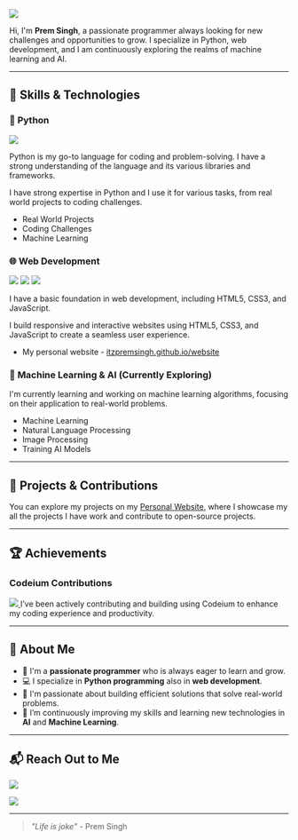 <img src= "https://imageplaceholder.net/1200x200/3a3a3a/ffffff?text=Welcome%20to%20Prem%20Singh%27s%20GitHub&font=Roboto&size=40" />

Hi, I'm **Prem Singh**, a passionate programmer always looking for new challenges and opportunities to grow. I specialize in Python, web development, and I am continuously exploring the realms of machine learning and AI.

---

## 🚀 Skills & Technologies

### 🐍 **Python**

<img src="https://img.shields.io/badge/Python-3776ab?style=for-the-badge&logo=python&logoColor=white" />

Python is my go-to language for coding and problem-solving. I have a strong understanding of the language and its various libraries and frameworks.

I have strong expertise in Python and I use it for various tasks, from real world projects to coding challenges.

- Real World Projects
- Coding Challenges
- Machine Learning

### 🌐 **Web Development**

<img src="https://img.shields.io/badge/HTML5-E34F26?style=for-the-badge&logo=html5&logoColor=white" /> <img src="https://img.shields.io/badge/CSS3-1572B6?style=for-the-badge&logo=css3&logoColor=white" /> <img src="https://img.shields.io/badge/JavaScript-F7DF1E?style=for-the-badge&logo=javascript&logoColor=black" />

I have a basic foundation in web development, including HTML5, CSS3, and JavaScript.

I build responsive and interactive websites using HTML5, CSS3, and JavaScript to create a seamless user experience.

- My personal website - [itzpremsingh.github.io/website](https://itzpremsingh.github.io/website)

### 🤖 **Machine Learning & AI (Currently Exploring)**

I'm currently learning and working on machine learning algorithms, focusing on their application to real-world problems.

- Machine Learning
- Natural Language Processing
- Image Processing
- Training AI Models

---

## 🌟 Projects & Contributions

You can explore my projects on my [Personal Website](https://itzpremsingh.github.io/website), where I showcase my all the projects I have work and contribute to open-source projects.

---

## 🏆 Achievements

### **Codeium Contributions**

<a href="https://codeium.com/profile/itzpremsingh"><img src="https://codeium.com/profile/itzpremsingh/card.png" />
</a>
I’ve been actively contributing and building using Codeium to enhance my coding experience and productivity.

---

## **🌱 About Me**

- 🌟 I'm a **passionate programmer** who is always eager to learn and grow.
- 💻 I specialize in **Python programming** also in **web development**.
- 🎯 I'm passionate about building efficient solutions that solve real-world problems.
- 🌱 I’m continuously improving my skills and learning new technologies in **AI** and **Machine Learning**.

---

## 📬 **Reach Out to Me**

<a href="https://itzpremsingh.github.io/website"><img src="https://img.shields.io/static/v1?label=Website&message=itzpremsingh.github.io&color=blueviolet&style=for-the-badge&logo=github" /></a>

<a href="mailto:itzpremsingh@duck.com"><img src="https://img.shields.io/static/v1?label=Email&message=itzpremsingh@duck.com&color=red&style=for-the-badge&logo=gmail" /></a>

---

> _"Life is joke"_ - Prem Singh
